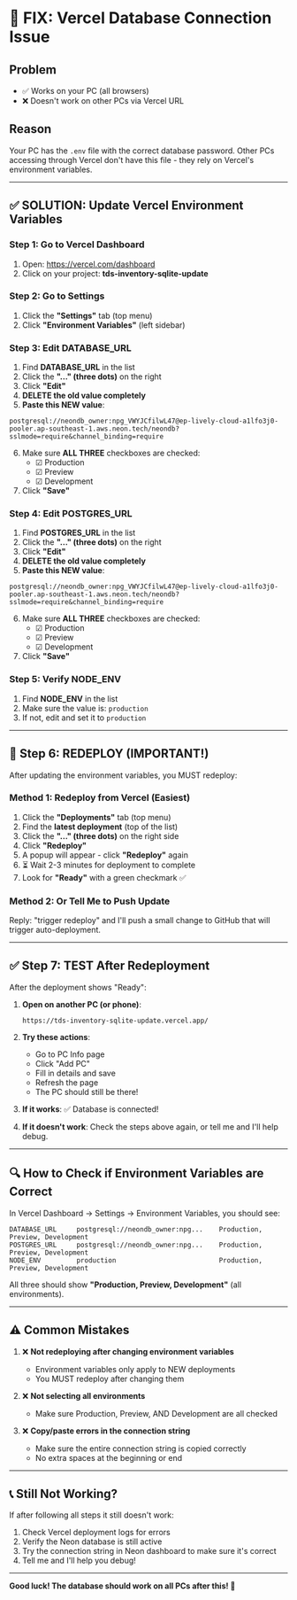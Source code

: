 # 🔧 FIX: Vercel Database Connection Issue

## Problem
- ✅ Works on your PC (all browsers)
- ❌ Doesn't work on other PCs via Vercel URL

## Reason
Your PC has the `.env` file with the correct database password. Other PCs accessing through Vercel don't have this file - they rely on Vercel's environment variables.

---

## ✅ SOLUTION: Update Vercel Environment Variables

### Step 1: Go to Vercel Dashboard
1. Open: https://vercel.com/dashboard
2. Click on your project: **tds-inventory-sqlite-update**

### Step 2: Go to Settings
1. Click the **"Settings"** tab (top menu)
2. Click **"Environment Variables"** (left sidebar)

### Step 3: Edit DATABASE_URL
1. Find **DATABASE_URL** in the list
2. Click the **"..." (three dots)** on the right
3. Click **"Edit"**
4. **DELETE the old value completely**
5. **Paste this NEW value**:
```
postgresql://neondb_owner:npg_VWYJCfilwL47@ep-lively-cloud-a1lfo3j0-pooler.ap-southeast-1.aws.neon.tech/neondb?sslmode=require&channel_binding=require
```
6. Make sure **ALL THREE** checkboxes are checked:
   - ☑ Production
   - ☑ Preview
   - ☑ Development
7. Click **"Save"**

### Step 4: Edit POSTGRES_URL
1. Find **POSTGRES_URL** in the list
2. Click the **"..." (three dots)** on the right
3. Click **"Edit"**
4. **DELETE the old value completely**
5. **Paste this NEW value**:
```
postgresql://neondb_owner:npg_VWYJCfilwL47@ep-lively-cloud-a1lfo3j0-pooler.ap-southeast-1.aws.neon.tech/neondb?sslmode=require&channel_binding=require
```
6. Make sure **ALL THREE** checkboxes are checked:
   - ☑ Production
   - ☑ Preview
   - ☑ Development
7. Click **"Save"**

### Step 5: Verify NODE_ENV
1. Find **NODE_ENV** in the list
2. Make sure the value is: `production`
3. If not, edit and set it to `production`

---

## 🔄 Step 6: REDEPLOY (IMPORTANT!)

After updating the environment variables, you MUST redeploy:

### Method 1: Redeploy from Vercel (Easiest)
1. Click the **"Deployments"** tab (top menu)
2. Find the **latest deployment** (top of the list)
3. Click the **"..." (three dots)** on the right side
4. Click **"Redeploy"**
5. A popup will appear - click **"Redeploy"** again
6. ⏳ Wait 2-3 minutes for deployment to complete
7. Look for **"Ready"** with a green checkmark ✅

### Method 2: Or Tell Me to Push Update
Reply: "trigger redeploy" and I'll push a small change to GitHub that will trigger auto-deployment.

---

## ✅ Step 7: TEST After Redeployment

After the deployment shows "Ready":

1. **Open on another PC (or phone)**:
   ```
   https://tds-inventory-sqlite-update.vercel.app/
   ```

2. **Try these actions**:
   - Go to PC Info page
   - Click "Add PC"
   - Fill in details and save
   - Refresh the page
   - The PC should still be there!

3. **If it works**: ✅ Database is connected!
4. **If it doesn't work**: Check the steps above again, or tell me and I'll help debug.

---

## 🔍 How to Check if Environment Variables are Correct

In Vercel Dashboard → Settings → Environment Variables, you should see:

```
DATABASE_URL     postgresql://neondb_owner:npg...    Production, Preview, Development
POSTGRES_URL     postgresql://neondb_owner:npg...    Production, Preview, Development  
NODE_ENV         production                          Production, Preview, Development
```

All three should show **"Production, Preview, Development"** (all environments).

---

## ⚠️ Common Mistakes

1. ❌ **Not redeploying after changing environment variables**
   - Environment variables only apply to NEW deployments
   - You MUST redeploy after changing them

2. ❌ **Not selecting all environments**
   - Make sure Production, Preview, AND Development are all checked

3. ❌ **Copy/paste errors in the connection string**
   - Make sure the entire connection string is copied correctly
   - No extra spaces at the beginning or end

---

## 📞 Still Not Working?

If after following all steps it still doesn't work:

1. Check Vercel deployment logs for errors
2. Verify the Neon database is still active
3. Try the connection string in Neon dashboard to make sure it's correct
4. Tell me and I'll help you debug!

---

**Good luck! The database should work on all PCs after this! 🚀**

